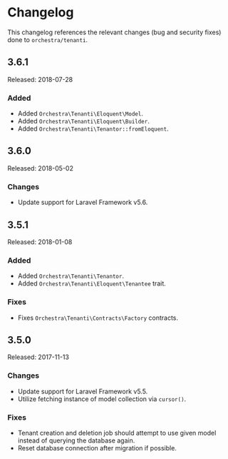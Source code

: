 # Changelog

This changelog references the relevant changes (bug and security fixes) done to `orchestra/tenanti`.

## 3.6.1

Released: 2018-07-28

### Added

* Added `Orchestra\Tenanti\Eloquent\Model`.
* Added `Orchestra\Tenanti\Eloquent\Builder`.
* Added `Orchestra\Tenanti\Tenantor::fromEloquent`.

## 3.6.0

Released: 2018-05-02

### Changes

* Update support for Laravel Framework v5.6.

## 3.5.1

Released: 2018-01-08

### Added

* Added `Orchestra\Tenanti\Tenantor`.
* Added `Orchestra\Tenanti\Eloquent\Tenantee` trait.

### Fixes

* Fixes `Orchestra\Tenanti\Contracts\Factory` contracts.

## 3.5.0

Released: 2017-11-13

### Changes

* Update support for Laravel Framework v5.5.
* Utilize fetching instance of model collection via `cursor()`.

### Fixes

* Tenant creation and deletion job should attempt to use given model instead of querying the database again.
* Reset database connection after migration if possible.
